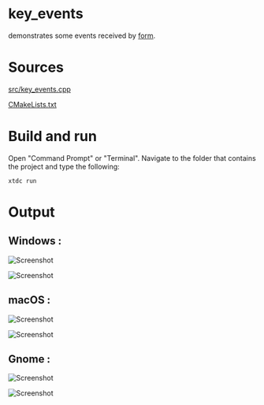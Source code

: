 # key_events

demonstrates some events received by [form](../../../src/xtd_forms/include/xtd/forms/form.hpp).

# Sources

[src/key_events.cpp](src/key_events.cpp)

[CMakeLists.txt](CMakeLists.txt)

# Build and run

Open "Command Prompt" or "Terminal". Navigate to the folder that contains the project and type the following:

```shell
xtdc run
```

# Output

## Windows :

![Screenshot](../../../docs/pictures/examples/key_events_w.png)

![Screenshot](../../../docs/pictures/examples/key_events_wd.png)

## macOS :

![Screenshot](../../../docs/pictures/examples/key_events_m.png)

![Screenshot](../../../docs/pictures/examples/key_events_md.png)

## Gnome :

![Screenshot](../../../docs/pictures/examples/key_events_g.png)

![Screenshot](../../../docs/pictures/examples/key_events_gd.png)

